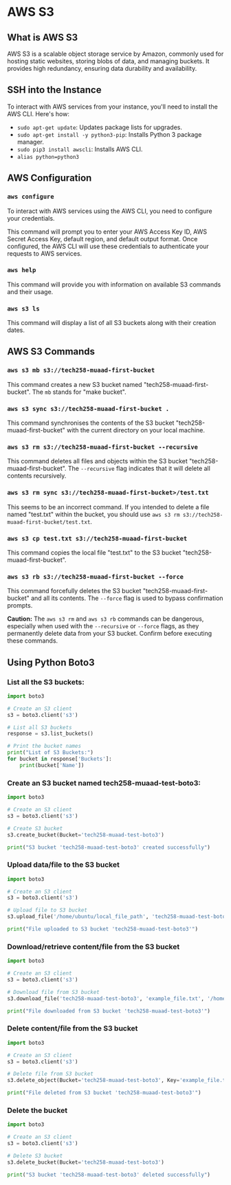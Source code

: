 # AWS S3

## What is AWS S3

AWS S3 is a scalable object storage service by Amazon, commonly used for hosting static websites, storing blobs of data, and managing buckets. It provides high redundancy, ensuring data durability and availability.

## SSH into the Instance

To interact with AWS services from your instance, you'll need to install the AWS CLI. Here's how:

- `sudo apt-get update`: Updates package lists for upgrades.
- `sudo apt-get install -y python3-pip`: Installs Python 3 package manager.
- `sudo pip3 install awscli`: Installs AWS CLI.
- `alias python=python3`

## AWS Configuration

###  `aws configure`

To interact with AWS services using the AWS CLI, you need to configure your credentials.

This command will prompt you to enter your AWS Access Key ID, AWS Secret Access Key, default region, and default output format. Once configured, the AWS CLI will use these credentials to authenticate your requests to AWS services.

### `aws help`

This command will provide you with information on available S3 commands and their usage.

### `aws s3 ls`

This command will display a list of all S3 buckets along with their creation dates.


## AWS S3 Commands

### `aws s3 mb s3://tech258-muaad-first-bucket`

This command creates a new S3 bucket named "tech258-muaad-first-bucket". The `mb` stands for "make bucket".

### `aws s3 sync s3://tech258-muaad-first-bucket .`

This command synchronises the contents of the S3 bucket "tech258-muaad-first-bucket" with the current directory on your local machine.

### `aws s3 rm s3://tech258-muaad-first-bucket --recursive` 

This command deletes all files and objects within the S3 bucket "tech258-muaad-first-bucket". The `--recursive` flag indicates that it will delete all contents recursively.

### `aws s3 rm sync s3://tech258-muaad-first-bucket>/test.txt`

This seems to be an incorrect command. If you intended to delete a file named "test.txt" within the bucket, you should use `aws s3 rm s3://tech258-muaad-first-bucket/test.txt`.

### `aws s3 cp test.txt s3://tech258-muaad-first-bucket`

This command copies the local file "test.txt" to the S3 bucket "tech258-muaad-first-bucket".

### `aws s3 rb s3://tech258-muaad-first-bucket --force` 

This command forcefully deletes the S3 bucket "tech258-muaad-first-bucket" and all its contents. The `--force` flag is used to bypass confirmation prompts.

**Caution:** The `aws s3 rm` and `aws s3 rb` commands can be dangerous, especially when used with the `--recursive` or `--force` flags, as they permanently delete data from your S3 bucket. Confirm before executing these commands.


## Using Python Boto3

### List all the S3 buckets:
```python
import boto3

# Create an S3 client
s3 = boto3.client('s3')

# List all S3 buckets
response = s3.list_buckets()

# Print the bucket names
print("List of S3 Buckets:")
for bucket in response['Buckets']:
    print(bucket['Name'])
```
### Create an S3 bucket named tech258-muaad-test-boto3:
``` python
import boto3

# Create an S3 client
s3 = boto3.client('s3')

# Create S3 bucket
s3.create_bucket(Bucket='tech258-muaad-test-boto3')

print("S3 bucket 'tech258-muaad-test-boto3' created successfully")
```

### Upload data/file to the S3 bucket
``` python
import boto3

# Create an S3 client
s3 = boto3.client('s3')

# Upload file to S3 bucket
s3.upload_file('/home/ubuntu/local_file_path', 'tech258-muaad-test-boto3', 'example_file.txt')

print("File uploaded to S3 bucket 'tech258-muaad-test-boto3'")
```

### Download/retrieve content/file from the S3 bucket
``` python 
import boto3

# Create an S3 client
s3 = boto3.client('s3')

# Download file from S3 bucket
s3.download_file('tech258-muaad-test-boto3', 'example_file.txt', '/home/ubuntu/local_file_path')

print("File downloaded from S3 bucket 'tech258-muaad-test-boto3'")
```
### Delete content/file from the S3 bucket
``` python 
import boto3

# Create an S3 client
s3 = boto3.client('s3')

# Delete file from S3 bucket
s3.delete_object(Bucket='tech258-muaad-test-boto3', Key='example_file.txt')

print("File deleted from S3 bucket 'tech258-muaad-test-boto3'")
```
### Delete the bucket
``` python 
import boto3

# Create an S3 client
s3 = boto3.client('s3')

# Delete S3 bucket
s3.delete_bucket(Bucket='tech258-muaad-test-boto3')

print("S3 bucket 'tech258-muaad-test-boto3' deleted successfully")
```





